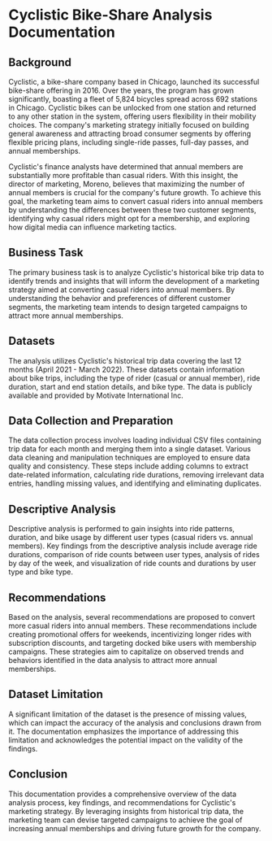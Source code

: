 # Cyclistic Bike-Share Analysis Documentation

## Background

Cyclistic, a bike-share company based in Chicago, launched its successful bike-share offering in 2016. Over the years, the program has grown significantly, boasting a fleet of 5,824 bicycles spread across 692 stations in Chicago. Cyclistic bikes can be unlocked from one station and returned to any other station in the system, offering users flexibility in their mobility choices. The company's marketing strategy initially focused on building general awareness and attracting broad consumer segments by offering flexible pricing plans, including single-ride passes, full-day passes, and annual memberships.

Cyclistic's finance analysts have determined that annual members are substantially more profitable than casual riders. With this insight, the director of marketing, Moreno, believes that maximizing the number of annual members is crucial for the company's future growth. To achieve this goal, the marketing team aims to convert casual riders into annual members by understanding the differences between these two customer segments, identifying why casual riders might opt for a membership, and exploring how digital media can influence marketing tactics.

## Business Task

The primary business task is to analyze Cyclistic's historical bike trip data to identify trends and insights that will inform the development of a marketing strategy aimed at converting casual riders into annual members. By understanding the behavior and preferences of different customer segments, the marketing team intends to design targeted campaigns to attract more annual memberships.

## Datasets

The analysis utilizes Cyclistic's historical trip data covering the last 12 months (April 2021 - March 2022). These datasets contain information about bike trips, including the type of rider (casual or annual member), ride duration, start and end station details, and bike type. The data is publicly available and provided by Motivate International Inc.

## Data Collection and Preparation

The data collection process involves loading individual CSV files containing trip data for each month and merging them into a single dataset. Various data cleaning and manipulation techniques are employed to ensure data quality and consistency. These steps include adding columns to extract date-related information, calculating ride durations, removing irrelevant data entries, handling missing values, and identifying and eliminating duplicates.

## Descriptive Analysis

Descriptive analysis is performed to gain insights into ride patterns, duration, and bike usage by different user types (casual riders vs. annual members). Key findings from the descriptive analysis include average ride durations, comparison of ride counts between user types, analysis of rides by day of the week, and visualization of ride counts and durations by user type and bike type.

## Recommendations

Based on the analysis, several recommendations are proposed to convert more casual riders into annual members. These recommendations include creating promotional offers for weekends, incentivizing longer rides with subscription discounts, and targeting docked bike users with membership campaigns. These strategies aim to capitalize on observed trends and behaviors identified in the data analysis to attract more annual memberships.

## Dataset Limitation

A significant limitation of the dataset is the presence of missing values, which can impact the accuracy of the analysis and conclusions drawn from it. The documentation emphasizes the importance of addressing this limitation and acknowledges the potential impact on the validity of the findings.

## Conclusion

This documentation provides a comprehensive overview of the data analysis process, key findings, and recommendations for Cyclistic's marketing strategy. By leveraging insights from historical trip data, the marketing team can devise targeted campaigns to achieve the goal of increasing annual memberships and driving future growth for the company.
